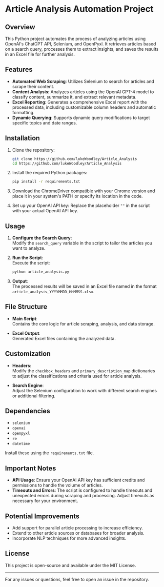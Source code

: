 

# Article Analysis Automation Project

## Overview

This Python project automates the process of analyzing articles using OpenAI's ChatGPT API, Selenium, and OpenPyxl. It retrieves articles based on a search query, processes them to extract insights, and saves the results in an Excel file for further analysis.

## Features

- **Automated Web Scraping**: Utilizes Selenium to search for articles and scrape their content.
- **Content Analysis**: Analyzes articles using the OpenAI GPT-4 model to classify content, summarize it, and extract relevant metadata.
- **Excel Reporting**: Generates a comprehensive Excel report with the processed data, including customizable column headers and automatic formatting.
- **Dynamic Querying**: Supports dynamic query modifications to target specific topics and date ranges.

## Installation

1. Clone the repository:
   ```bash
   git clone https://github.com/lukeWoodley/Article_Analysis
   cd https://github.com/lukeWoodley/Article_Analysis
   ```

2. Install the required Python packages:
   ```bash
   pip install -r requirements.txt
   ```

3. Download the ChromeDriver compatible with your Chrome version and place it in your system's PATH or specify its location in the code.

4. Set up your OpenAI API key:
   Replace the placeholder `""` in the script with your actual OpenAI API key.

## Usage

1. **Configure the Search Query**:  
   Modify the `search_query` variable in the script to tailor the articles you want to analyze.

2. **Run the Script**:  
   Execute the script:
   ```bash
   python article_analysis.py
   ```

3. **Output**:  
   The processed results will be saved in an Excel file named in the format `article_analysis_YYYYMMDD_HHMMSS.xlsx`.

## File Structure

- **Main Script**:  
  Contains the core logic for article scraping, analysis, and data storage.
  
- **Excel Output**:  
  Generated Excel files containing the analyzed data.

## Customization

- **Headers**:  
  Modify the `checkbox_headers` and `primary_description_map` dictionaries to adjust the classifications and criteria used for article analysis.

- **Search Engine**:  
  Adjust the Selenium configuration to work with different search engines or additional filtering.

## Dependencies

- `selenium`  
- `openai`  
- `openpyxl`  
- `re`  
- `datetime`  

Install these using the `requirements.txt` file.

## Important Notes

- **API Usage**: Ensure your OpenAI API key has sufficient credits and permissions to handle the volume of articles.
- **Timeouts and Errors**: The script is configured to handle timeouts and unexpected errors during scraping and processing. Adjust timeouts as necessary for your environment.

## Potential Improvements

- Add support for parallel article processing to increase efficiency.
- Extend to other article sources or databases for broader analysis.
- Incorporate NLP techniques for more advanced insights.

## License

This project is open-source and available under the MIT License.








---

For any issues or questions, feel free to open an issue in the repository.